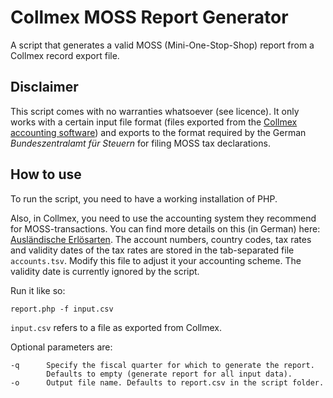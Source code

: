 # Collmex MOSS Report Generator

A script that generates a valid MOSS (Mini-One-Stop-Shop) report from a Collmex record export file.

## Disclaimer

This script comes with no warranties whatsoever (see licence). It only works with a certain input file format 
(files exported from the [Collmex accounting software](https://collmex.de/)) and exports to the format
required by the German *Bundeszentralamt für Steuern* for filing MOSS tax declarations.

## How to use

To run the script, you need to have a working installation of PHP.

Also, in Collmex, you need to use the accounting system they recommend for MOSS-transactions. You can find more details 
on this (in German) here: [Ausländische Erlösarten](https://collmex.de/cgi-bin/cgi.exe?1005,1,help,auslaendische_erloesarten).
The account numbers, country codes, tax rates and validity dates of the tax rates are stored in the tab-separated file 
```accounts.tsv```. Modify this file to adjust it your accounting scheme. The validity date is currently ignored by the
script.

Run it like so:

```
report.php -f input.csv
```

```input.csv``` refers to a file as exported from Collmex.

Optional parameters are:

```
-q      Specify the fiscal quarter for which to generate the report. 
        Defaults to empty (generate report for all input data).
-o      Output file name. Defaults to report.csv in the script folder.
```

